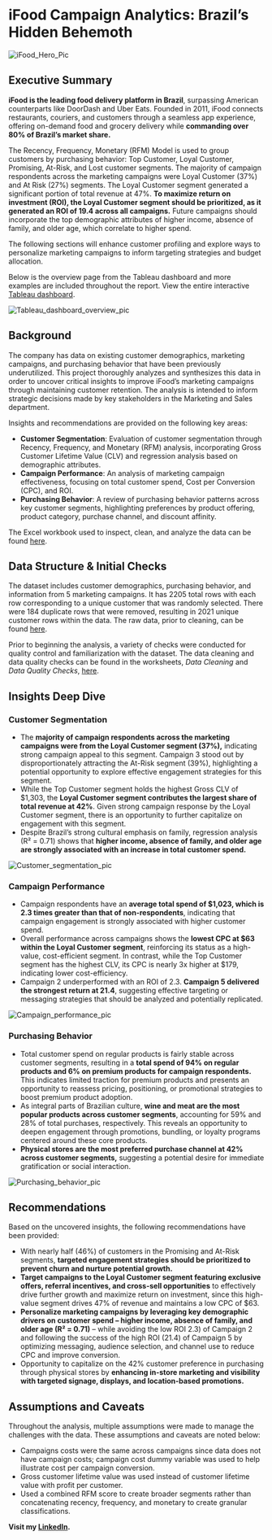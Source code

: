 # iFood Campaign Analytics: Brazil’s Hidden Behemoth
![iFood_Hero_Pic](https://github.com/stevenhiek/iFood-Campaign-Analytics/blob/main/Charts%2C%20Graphs%2C%20and%20Other/ifood_project_pic.png)

## Executive Summary
**iFood is the leading food delivery platform in Brazil**, surpassing American counterparts like DoorDash and Uber Eats. Founded in 2011, iFood connects restaurants, couriers, and customers through a seamless app experience, offering on-demand food and grocery delivery while **commanding over 80% of Brazil’s market share.** 

The Recency, Frequency, Monetary (RFM) Model is used to group customers by purchasing behavior: Top Customer, Loyal Customer, Promising, At-Risk, and Lost customer segments. The majority of campaign respondents across the marketing campaigns were Loyal Customer (37%) and At Risk (27%) segments. The Loyal Customer segment generated a significant portion of total revenue at 47%. **To maximize return on investment (ROI), the Loyal Customer segment should be prioritized, as it generated an ROI of 19.4 across all campaigns.** Future campaigns should incorporate the top demographic attributes of higher income, absence of family, and older age, which correlate to higher spend.

The following sections will enhance customer profiling and explore ways to personalize marketing campaigns to inform targeting strategies and budget allocation.

Below is the overview page from the Tableau dashboard and more examples are included throughout the report. View the entire interactive [Tableau dashboard](https://public.tableau.com/app/profile/steven.hiek/viz/iFoodCampaignAnalytics/iFoodDashboard).

![Tableau_dashboard_overview_pic](https://github.com/stevenhiek/iFood-Campaign-Analytics/blob/main/Charts%2C%20Graphs%2C%20and%20Other/Executive_summary_dashboard.png)
## Background
The company has data on existing customer demographics, marketing campaigns, and purchasing behavior that have been previously underutilized. This project thoroughly analyzes and synthesizes this data in order to uncover critical insights to improve iFood’s marketing campaigns through maintaining customer retention. The analysis is intended to inform strategic decisions made by key stakeholders in the Marketing and Sales department.

Insights and recommendations are provided on the following key areas:
* **Customer Segmentation**: Evaluation of customer segmentation through Recency, Frequency, and Monetary (RFM) analysis, incorporating Gross Customer Lifetime Value (CLV) and regression analysis based on demographic attributes.
* **Campaign Performance**: An analysis of marketing campaign effectiveness, focusing on total customer spend, Cost per Conversion (CPC), and ROI.
* **Purchasing Behavior**: A review of purchasing behavior patterns across key customer segments, highlighting preferences by product offering, product category, purchase channel, and discount affinity.

The Excel workbook used to inspect, clean, and analyze the data can be found [here](https://github.com/stevenhiek/iFood-Campaign-Analytics/tree/main/Analysis).

## Data Structure & Initial Checks
The dataset includes customer demographics, purchasing behavior, and information from 5 marketing campaigns. It has 2205 total rows with each row corresponding to a unique customer that was randomly selected. There were 184 duplicate rows that were removed, resulting in 2021 unique customer rows within the data. The raw data, prior to cleaning, can be found [here](https://github.com/stevenhiek/iFood-Campaign-Analytics/tree/main/Data).

Prior to beginning the analysis, a variety of checks were conducted for quality control and familiarization with the dataset. The data cleaning and data quality checks can be found in the worksheets, *Data Cleaning* and *Data Quality Checks*, [here](https://github.com/stevenhiek/iFood-Campaign-Analytics/tree/main/Analysis).

## Insights Deep Dive
### Customer Segmentation
* The **majority of campaign respondents across the marketing campaigns were from the Loyal Customer segment (37%),** indicating strong campaign appeal to this segment. Campaign 3 stood out by disproportionately attracting the At-Risk segment (39%), highlighting a potential opportunity to explore effective engagement strategies for this segment.
* While the Top Customer segment holds the highest Gross CLV of $1,303, the **Loyal Customer segment contributes the largest share of total revenue at 42%**. Given strong campaign response by the Loyal Customer segment, there is an opportunity to further capitalize on engagement with this segment.
* Despite Brazil’s strong cultural emphasis on family, regression analysis (R² = 0.71) shows that **higher income, absence of family, and older age are strongly associated with an increase in total customer spend.**

![Customer_segmentation_pic](https://github.com/stevenhiek/iFood-Campaign-Analytics/blob/main/Charts%2C%20Graphs%2C%20and%20Other/Customer_demographics.png)

### Campaign Performance
* Campaign respondents have an **average total spend of $1,023, which is 2.3 times greater than that of non-respondents**, indicating that campaign engagement is strongly associated with higher customer spend.
* Overall performance across campaigns shows the **lowest CPC at $63 within the Loyal Customer segment**, reinforcing its status as a high-value, cost-efficient segment. In contrast, while the Top Customer segment has the highest CLV, its CPC is nearly 3x higher at $179, indicating lower cost-efficiency.
* Campaign 2 underperformed with an ROI of 2.3. **Campaign 5 delivered the strongest return at 21.4**, suggesting effective targeting or messaging strategies that should be analyzed and potentially replicated.

![Campaign_performance_pic](https://github.com/stevenhiek/iFood-Campaign-Analytics/blob/main/Charts%2C%20Graphs%2C%20and%20Other/Campaign_performance.png)

### Purchasing Behavior
* Total customer spend on regular products is fairly stable across customer segments, resulting in a **total spend of 94% on regular products and 6% on premium products for campaign respondents.** This indicates limited traction for premium products and presents an opportunity to reassess pricing, positioning, or promotional strategies to boost premium product adoption.
* As integral parts of Brazilian culture, **wine and meat are the most popular products across customer segments**, accounting for 59% and 28% of total purchases, respectively. This reveals an opportunity to deepen engagement through promotions, bundling, or loyalty programs centered around these core products.
* **Physical stores are the most preferred purchase channel at 42% across customer segments,** suggesting a potential desire for immediate gratification or social interaction.

![Purchasing_behavior_pic](https://github.com/stevenhiek/iFood-Campaign-Analytics/blob/main/Charts%2C%20Graphs%2C%20and%20Other/Purchasing_Behavior.png)

## Recommendations
Based on the uncovered insights, the following recommendations have been provided:
* With nearly half (46%) of customers in the Promising and At-Risk segments, **targeted engagement strategies should be prioritized to prevent churn and nurture potential growth.**
* **Target campaigns to the Loyal Customer segment featuring exclusive offers, referral incentives, and cross-sell opportunities** to effectively drive further growth and maximize return on investment, since this high-value segment drives 47% of revenue and maintains a low CPC of $63.
* **Personalize marketing campaigns by leveraging key demographic drivers on customer spend – higher income, absence of family, and older age (R² = 0.71)** – while avoiding the low ROI 2.3) of Campaign 2 and following the success of the high ROI (21.4) of Campaign 5 by optimizing messaging, audience selection, and channel use to reduce CPC and improve conversion.
* Opportunity to capitalize on the 42% customer preference in purchasing through physical stores by **enhancing in-store marketing and visibility with targeted signage, displays, and location-based promotions.**  

## Assumptions and Caveats
Throughout the analysis, multiple assumptions were made to manage the challenges with the data. These assumptions and caveats are noted below:
* Campaigns costs were the same across campaigns since data does not have campaign costs; campaign cost dummy variable was used to help illustrate cost per campaign conversion. 
* Gross customer lifetime value was used instead of customer lifetime value with profit per customer.
* Used a combined RFM score to create broader segments rather than concatenating recency, frequency, and monetary to create granular classifications.



**Visit my [LinkedIn](https://www.linkedin.com/in/stevenhiek/).**
